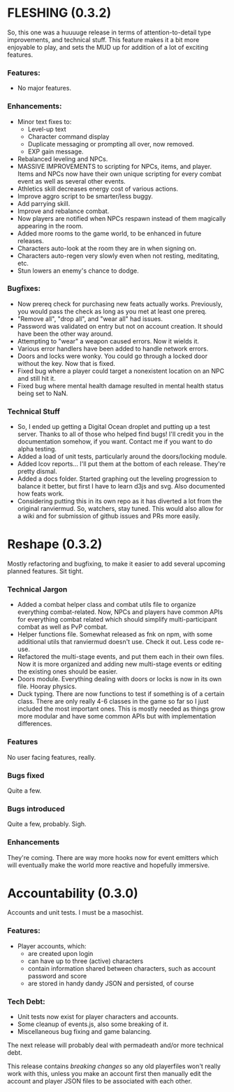 FLESHING (0.3.2)
========

So, this one was a huuuuge release in terms of attention-to-detail type improvements, and technical stuff. This feature makes it a bit more enjoyable to play, and sets the MUD up for addition of a lot of exciting features.

### Features:
- No major features.

### Enhancements:
- Minor text fixes to:
  - Level-up text
  - Character command display
  - Duplicate messaging or prompting all over, now removed.
  - EXP gain message.
- Rebalanced leveling and NPCs.
- MASSIVE IMPROVEMENTS to scripting for NPCs, items, and player. Items and NPCs now have their own unique scripting for every combat event as well as several other events.
- Athletics skill decreases energy cost of various actions.
- Improve aggro script to be smarter/less buggy.
- Add parrying skill.
- Improve and rebalance combat.
- Now players are notified when NPCs respawn instead of them magically appearing in the room.
- Added more rooms to the game world, to be enhanced in future releases.
- Characters auto-look at the room they are in when signing on.
- Characters auto-regen very slowly even when not resting, meditating, etc.
- Stun lowers an enemy's chance to dodge.

### Bugfixes:
- Now prereq check for purchasing new feats actually works. Previously, you would pass the check as long as you met at least one prereq.
- "Remove all", "drop all", and "wear all" had issues.
- Password was validated on entry but not on account creation. It should have been the other way around.
- Attempting to "wear" a weapon caused errors. Now it wields it.
- Various error handlers have been added to handle network errors.
- Doors and locks were wonky. You could go through a locked door without the key. Now that is fixed.
- Fixed bug where a player could target a nonexistent location on an NPC and still hit it.
- Fixed bug where mental health damage resulted in mental health status being set to NaN.

### Technical Stuff
- So, I ended up getting a Digital Ocean droplet and putting up a test server. Thanks to all of those who helped find bugs! I'll credit you in the documentation somehow, if you want. Contact me if you want to do alpha testing.
- Added a load of unit tests, particularly around the doors/locking module.
- Added lcov reports... I'll put them at the bottom of each release. They're pretty dismal.
- Added a docs folder. Started graphing out the leveling progression to balance it better, but first I have to learn d3js and svg. Also documented how feats work.
- Considering putting this in its own repo as it has diverted a lot from the original ranviermud. So, watchers, stay tuned. This would also allow for a wiki and for submission of github issues and PRs more easily.




# Reshape (0.3.2)

Mostly refactoring and bugfixing, to make it easier to add several upcoming planned features. Sit tight.

### Technical Jargon
- Added a combat helper class and combat utils file to organize everything combat-related. Now, NPCs and players have common APIs for everything combat related which should simplify multi-participant combat as well as PvP combat.
- Helper functions file. Somewhat released as fnk on npm, with some additional utils that ranviermud doesn't use. Check it out. Less code re-use.
- Refactored the multi-stage events, and put them each in their own files. Now it is more organized and adding new multi-stage events or editing the existing ones should be easier.
- Doors module. Everything dealing with doors or locks is now in its own file. Hooray physics.
- Duck typing. There are now functions to test if something is of a certain class. There are only really 4-6 classes in the game so far so I just included the most important ones. This is mostly needed as things grow more modular and have some common APIs but with implementation differences.

### Features
No user facing features, really.

### Bugs fixed
Quite a few.

### Bugs introduced
Quite a few, probably. Sigh.

### Enhancements
They're coming. There are way more hooks now for event emitters which will eventually make the world more reactive and hopefully immersive.




# Accountability (0.3.0)

Accounts and unit tests. I must be a masochist.

### Features:
* Player accounts, which:
  * are created upon login
  * can have up to three (active) characters
  * contain information shared between characters, such as account password and score
  * are stored in handy dandy JSON and persisted, of course

### Tech Debt:
* Unit tests now exist for player characters and accounts.
* Some cleanup of events.js, also some breaking of it.
* Miscellaneous bug fixing and game balancing.

The next release will probably deal with permadeath and/or more technical debt.

This release contains *breaking changes* so any old playerfiles won't really work with this, unless you make an account first then manually edit the account and player JSON files to be associated with each other.
